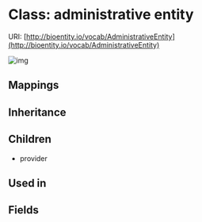 # Class: administrative entity




URI: [http://bioentity.io/vocab/AdministrativeEntity](http://bioentity.io/vocab/AdministrativeEntity)

![img](http://yuml.me/diagram/nofunky;dir:TB/class/\[AdministrativeEntity]^-\[Provider])
## Mappings

## Inheritance

## Children

 * provider
## Used in

## Fields

